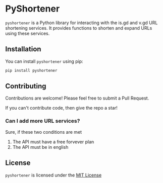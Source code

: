 # PyShortener

`pyshortener` is a Python library for interacting with the is.gd and v.gd URL shortening services. It provides functions to shorten and expand URLs using these services.

## Installation

You can install `pyshortener` using pip:

```bash
pip install pyshortener
```

## Contributing

Contributions are welcome! Please feel free to submit a Pull Request.

If you can't contribute code, then give the repo a star!

### Can I add more URL services?

Sure, if these two conditions are met

1. The API must have a free forvever plan
2. The API must be in english

## License

`pyshortener` is licensed under the [MIT License](https://choosealicense.com/licenses/mit/#)

